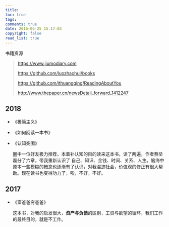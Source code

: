 ```yaml
---
title: 
toc: true
tags: 
comments: true
date: 2016-06-25 15:17:03
copyright: false
read_list: true
---
```


书籍资源

> https://www.jiumodiary.com
>
> https://github.com/luozhaohui/books
>
> https://github.com/ithuangqing/ReadingAboutYou
>
> http://www.thepaper.cn/newsDetail_forward_1412247

## 2018

- 《极简主义》


- 《如何阅读一本书》


- 《认知突围》

  圈中一位好友极力推荐，本着补认知的目的读来这本书，读了两遍，作者蔡垒磊分了六章，带我重新认识了 自己、知识、金钱、时间、关系、人生。脑海中原本一些模糊的概念也逐渐有了认识，对我混迹社会，价值观的修正有很大帮助。现在读书也变得功力了，唉，不好，不好。




## 2017

- 《富爸爸穷爸爸》

  这本书，对我的启发很大，**资产与负债**的区别，工资与欲望的循环，我们工作的最终目的，就是不工作。


